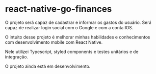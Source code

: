 # react-native-go-finances

O projeto será capaz de cadastrar e informar os gastos do usuário. Será capaz de realizar login social com o Google e com a conta IOS.

O intuito desse projeto é melhorar minhas habilidades e conhecimentos com desenvolvimento mobile com React Native.

Nele utilizei Typescript, styled components e testes unitários e de integração.

O projeto ainda está em desenvolvimento.
